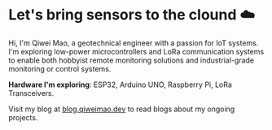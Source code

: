 # Let's bring sensors to the clound ☁️
Hi, I'm Qiwei Mao, a geotechnical engineer with a passion for IoT systems. I'm exploring low-power microcontrollers and LoRa communication systems to enable both hobbyist remote monitoring solutions and industrial-grade monitoring or control systems.

**Hardware I'm exploring**: ESP32, Arduino UNO, Raspberry Pi, LoRa Transceivers.

Visit my blog at [blog.qiweimao.dev](https://blog.qiweimao.dev/) to read blogs about my ongoing projects.
